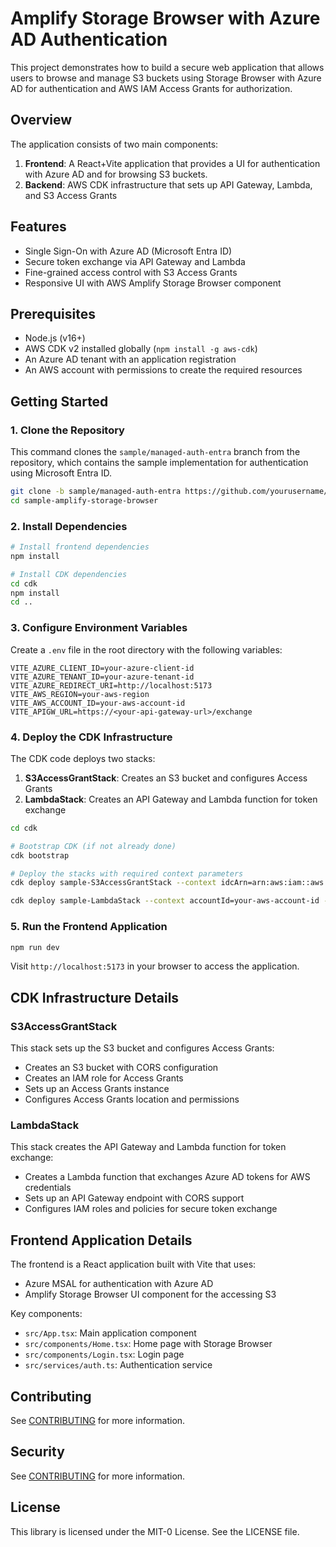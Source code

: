 # Amplify Storage Browser with Azure AD Authentication

This project demonstrates how to build a secure web application that allows users to browse and manage S3 buckets using Storage Browser with Azure AD for authentication and AWS IAM Access Grants for authorization.

## Overview

The application consists of two main components:

1. **Frontend**: A React+Vite application that provides a UI for authentication with Azure AD and for browsing S3 buckets.
2. **Backend**: AWS CDK infrastructure that sets up API Gateway, Lambda, and S3 Access Grants

## Features

- Single Sign-On with Azure AD (Microsoft Entra ID)
- Secure token exchange via API Gateway and Lambda
- Fine-grained access control with S3 Access Grants
- Responsive UI with AWS Amplify Storage Browser component

## Prerequisites

- Node.js (v16+)
- AWS CDK v2 installed globally (`npm install -g aws-cdk`)
- An Azure AD tenant with an application registration
- An AWS account with permissions to create the required resources

## Getting Started

### 1. Clone the Repository

This command clones the `sample/managed-auth-entra` branch from the repository, which contains the sample implementation for authentication using Microsoft Entra ID.

```bash
git clone -b sample/managed-auth-entra https://github.com/yourusername/sample-amplify-storage-browser.git
cd sample-amplify-storage-browser
```

### 2. Install Dependencies

```bash
# Install frontend dependencies
npm install

# Install CDK dependencies
cd cdk
npm install
cd ..
```

### 3. Configure Environment Variables

Create a `.env` file in the root directory with the following variables:

```
VITE_AZURE_CLIENT_ID=your-azure-client-id
VITE_AZURE_TENANT_ID=your-azure-tenant-id
VITE_AZURE_REDIRECT_URI=http://localhost:5173
VITE_AWS_REGION=your-aws-region
VITE_AWS_ACCOUNT_ID=your-aws-account-id
VITE_APIGW_URL=https://<your-api-gateway-url>/exchange
```

### 4. Deploy the CDK Infrastructure

The CDK code deploys two stacks:

1. **S3AccessGrantStack**: Creates an S3 bucket and configures Access Grants
2. **LambdaStack**: Creates an API Gateway and Lambda function for token exchange

```bash
cd cdk

# Bootstrap CDK (if not already done)
cdk bootstrap

# Deploy the stacks with required context parameters
cdk deploy sample-S3AccessGrantStack --context idcArn=arn:aws:iam::aws:identity-center --context idcUserId=your-idc-user-id --context bucketName=your-bucket-name

cdk deploy sample-LambdaStack --context accountId=your-aws-account-id --context region=us-east-1 --context idcAppArn=your-idc-app-arn --context trustedTokenIssuerJwksEndpoint=https://login.microsoftonline.com/common/discovery/v2.0/keys
```

### 5. Run the Frontend Application

```bash
npm run dev
```

Visit `http://localhost:5173` in your browser to access the application.

## CDK Infrastructure Details

### S3AccessGrantStack

This stack sets up the S3 bucket and configures Access Grants:

- Creates an S3 bucket with CORS configuration
- Creates an IAM role for Access Grants
- Sets up an Access Grants instance
- Configures Access Grants location and permissions

### LambdaStack

This stack creates the API Gateway and Lambda function for token exchange:

- Creates a Lambda function that exchanges Azure AD tokens for AWS credentials
- Sets up an API Gateway endpoint with CORS support
- Configures IAM roles and policies for secure token exchange

## Frontend Application Details

The frontend is a React application built with Vite that uses:

- Azure MSAL for authentication with Azure AD
- Amplify Storage Browser UI component for the accessing S3 

Key components:
- `src/App.tsx`: Main application component
- `src/components/Home.tsx`: Home page with Storage Browser
- `src/components/Login.tsx`: Login page
- `src/services/auth.ts`: Authentication service

## Contributing

See [CONTRIBUTING](CONTRIBUTING.md) for more information.

## Security

See [CONTRIBUTING](CONTRIBUTING.md#security-issue-notifications) for more information.

## License

This library is licensed under the MIT-0 License. See the LICENSE file.

